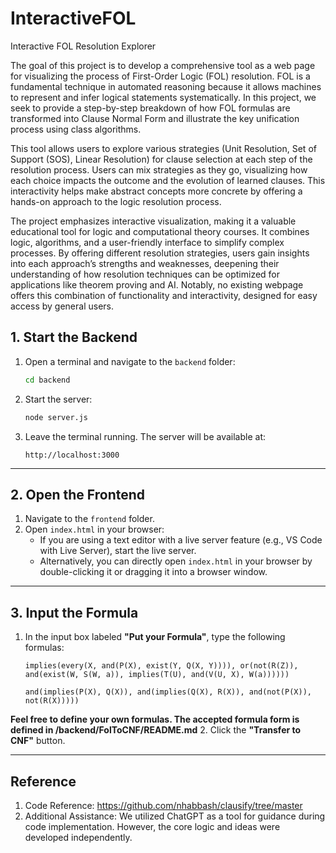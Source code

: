 # InteractiveFOL

Interactive FOL Resolution Explorer

The goal of this project is to develop a comprehensive tool as a web page for visualizing the process of First-Order Logic (FOL) resolution. FOL is a fundamental technique in automated reasoning because it allows machines to represent and infer logical statements systematically. In this project, we seek to provide a step-by-step breakdown of how FOL formulas are transformed into Clause Normal Form and illustrate the key unification process using class algorithms.

This tool allows users to explore various strategies (Unit Resolution, Set of Support (SOS), Linear Resolution) for clause selection at each step of the resolution process. Users can mix strategies as they go, visualizing how each choice impacts the outcome and the evolution of learned clauses. This interactivity helps make abstract concepts more concrete by offering a hands-on approach to the logic resolution process.

The project emphasizes interactive visualization, making it a valuable educational tool for logic and computational theory courses. It combines logic, algorithms, and a user-friendly interface to simplify complex processes. By offering different resolution strategies, users gain insights into each approach’s strengths and weaknesses, deepening their understanding of how resolution techniques can be optimized for applications like theorem proving and AI. Notably, no existing webpage offers this combination of functionality and interactivity, designed for easy access by general users.

## **1. Start the Backend**
1. Open a terminal and navigate to the `backend` folder:

    ```bash
    cd backend
    ```

2. Start the server:

    ```bash
    node server.js
    ```

3. Leave the terminal running. The server will be available at:

    ```
    http://localhost:3000
    ```

---

## **2. Open the Frontend**
1. Navigate to the `frontend` folder.
2. Open `index.html` in your browser:
    - If you are using a text editor with a live server feature (e.g., VS Code with Live Server), start the live server.
    - Alternatively, you can directly open `index.html` in your browser by double-clicking it or dragging it into a browser window.

---

## **3. Input the Formula**
1. In the input box labeled **"Put your Formula"**, type the following formulas: 
    ```
    implies(every(X, and(P(X), exist(Y, Q(X, Y)))), or(not(R(Z)), and(exist(W, S(W, a)), implies(T(U), and(V(U, X), W(a))))))
    ```
    
    ```
   and(implies(P(X), Q(X)), and(implies(Q(X), R(X)), and(not(P(X)), not(R(X)))))
    ```
**Feel free to define your own formulas. The accepted formula form is defined in /backend/FolToCNF/README.md**
2. Click the **"Transfer to CNF"** button.

---

## **Reference**
1. Code Reference: https://github.com/nhabbash/clausify/tree/master 
2. Additional Assistance: We utilized ChatGPT as a tool for guidance during code implementation. However, the core logic and ideas were developed independently.